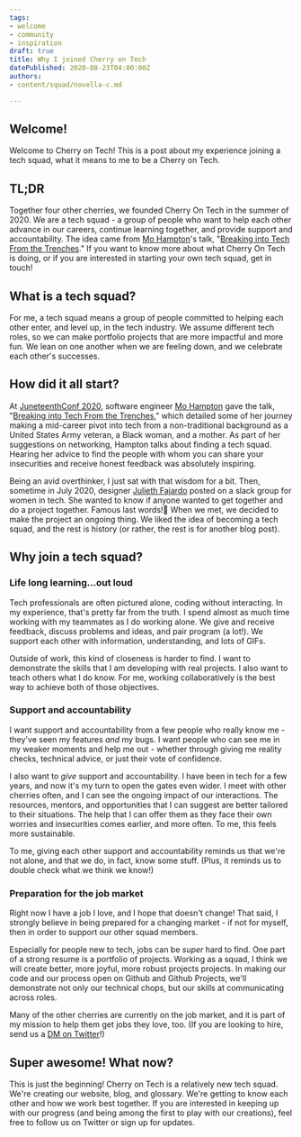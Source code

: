```yaml
---
tags:
- welcome
- community
- inspiration
draft: true
title: Why I joined Cherry on Tech
datePublished: 2020-08-23T04:00:00Z
authors:
- content/squad/novella-c.md

---
```

## Welcome!

Welcome to Cherry on Tech! This is a post about my experience joining a tech squad, what it means to me to be a Cherry on Tech. 

## TL;DR

Together four other cherries, we founded Cherry On Tech in the summer of 2020. We are a tech squad - a group of people who want to help each other advance in our careers, continue learning together, and provide support and accountability. The idea came from [Mo Hampton](https://twitter.com/moxiehampton)'s talk, "[Breaking into Tech From the Trenches](https://www.youtube.com/watch?v=2N5fI5j-IIs)." If you want to know more about what Cherry On Tech is doing, or if you are interested in starting your own tech squad, get in touch!

## What is a tech squad?

For me, a tech squad means a group of people committed to helping each other enter, and level up, in the tech industry. We assume different tech roles, so we can make portfolio projects that are more impactful and more fun. We lean on one another when we are feeling down, and we celebrate each other's successes.

## How did it all start?

At [JuneteenthConf 2020](https://juneteenthconf.com/), software engineer [Mo Hampton](https://twitter.com/moxiehampton) gave the talk, "[Breaking into Tech From the Trenches](https://www.youtube.com/watch?v=2N5fI5j-IIs)," which detailed some of her journey making a mid-career pivot into tech from a non-traditional background as a United States Army veteran, a Black woman, and a mother. As part of her suggestions on networking, Hampton talks about finding a tech squad. Hearing her advice to find the people with whom you can share your insecurities and receive honest feedback was absolutely inspiring.

Being an avid overthinker, I just sat with that wisdom for a bit. Then, sometime in July 2020, designer [Julieth Fajardo](https://www.juliethfajardo.com/) posted on a slack group for women in tech. She wanted to know if anyone wanted to get together and do a project together. Famous last words!🤣 When we met, we decided to make the project an ongoing thing. We liked the idea of becoming a tech squad, and the rest is history (or rather, the rest is for another blog post).

## Why join a tech squad?

### Life long learning...out loud

Tech professionals are often pictured alone, coding without interacting. In my experience, that's pretty far from the truth. I spend almost as much time working with my teammates as I do working alone. We give and receive feedback, discuss problems and ideas, and pair program (a lot!). We support each other with information, understanding, and lots of GIFs. 

Outside of work, this kind of closeness is harder to find. I want to demonstrate the skills that I am developing with real projects. I also want to teach others what I do know. For me, working collaboratively is the best way to achieve both of those objectives.

### Support and accountability

I want support and accountability from a few people who really know me - they've seen my features _and_ my bugs. I want people who can see me in my weaker moments and help me out - whether through giving me reality checks, technical advice, or just their vote of confidence.

I also want to _give_ support and accountability. I have been in tech for a few years, and now it's my turn to open the gates even wider. I meet with other cherries often, and I can see the ongoing impact of our interactions. The resources, mentors, and opportunities that I can suggest are better tailored to their situations. The help that I can offer them as they face their own worries and insecurities comes earlier, and more often. To me, this feels more sustainable.

To me, giving each other support and accountability reminds us that we're not alone, and that we do, in fact, know some stuff. (Plus, it reminds us to double check what we think we know!)

### Preparation for the job market

Right now I have a job I love, and I hope that doesn't change! That said, I strongly believe in being prepared for a changing market - if not for myself, then in order to support our other squad members.

Especially for people new to tech, jobs can be _super_ hard to find. One part of a strong resume is a portfolio of projects. Working as a squad, I think we will create better, more joyful, more robust projects projects. In making our code and our process open on Github and Github Projects, we'll demonstrate not only our technical chops, but our skills at communicating across roles.

Many of the other cherries are currently on the job market, and it is part of my mission to help them get jobs they love, too. (If you are looking to hire, send us a [DM on Twitter]()!)

## Super awesome! What now?

This is just the beginning! Cherry on Tech is a relatively new tech squad. We're creating our website, blog, and glossary. We're getting to know each other and how we work best together. If you are interested in keeping up with our progress (and being among the first to play with our creations), feel free to follow us on Twitter or sign up for updates.